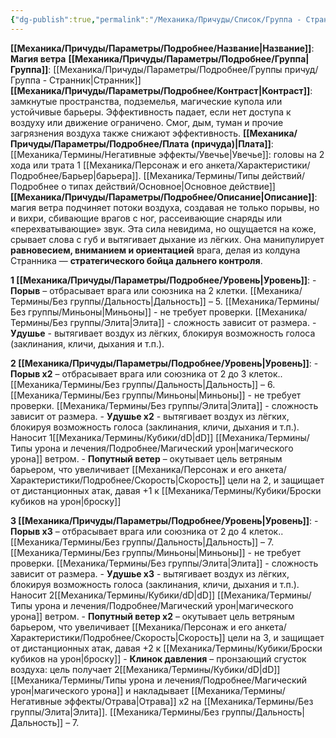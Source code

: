 ```yaml
---
{"dg-publish":true,"permalink":"/Механика/Причуды/Список/Группа - Странник/Магия ветра/","noteIcon":"","created":"2025-07-29T20:28:36.132+03:00","updated":"2025-07-29T23:55:56.656+03:00"}
---
```


**[[Механика/Причуды/Параметры/Подробнее/Название\|Название]]**: **Магия ветра**
**[[Механика/Причуды/Параметры/Подробнее/Группа\|Группа]]**: [[Механика/Причуды/Параметры/Подробнее/Группы причуд/Группа - Странник\|Странник]]  
**[[Механика/Причуды/Параметры/Подробнее/Контраст\|Контраст]]**: замкнутые пространства, подземелья, магические купола или устойчивые барьеры. Эффективность падает, если нет доступа к воздуху или движение ограничено.  Смог, дым, туман и прочие загрязнения воздуха также снижают эффективность.
**[[Механика/Причуды/Параметры/Подробнее/Плата (причуда)\|Плата]]**:  [[Механика/Термины/Негативные эффекты/Увечье\|Увечье]]: головы на 2 хода или трата 1 [[Механика/Персонаж и его анкета/Характеристики/Подробнее/Барьер\|барьера]]. [[Механика/Термины/Типы действий/Подробнее о типах действий/Основное\|Основное действие]]  
**[[Механика/Причуды/Параметры/Подробнее/Описание\|Описание]]**:  магия ветра подчиняет потоки воздуха, создавая не только порывы, но и вихри, сбивающие врагов с ног, рассеивающие снаряды или «перехватывающие» звук. Эта сила невидима, но ощущается на коже, срывает слова с губ и вытягивает дыхание из лёгких. Она манипулирует **равновесием, вниманием и ориентацией** врага, делая из колдуна Странника — **стратегического бойца дальнего контроля**.


 **1 [[Механика/Причуды/Параметры/Подробнее/Уровень\|Уровень]]**:
	- **Порыв** – отбрасывает врага или союзника на 2 клетки. [[Механика/Термины/Без группы/Дальность\|Дальность]] – 5. [[Механика/Термины/Без группы/Миньоны\|Миньоны]] - не требует проверки. [[Механика/Термины/Без группы/Элита\|Элита]] - сложность зависит от размера. 
	- **Удушье** - вытягивает воздух из лёгких, блокируя возможность голоса (заклинания, кличи, дыхания и т.п.).

 **2 [[Механика/Причуды/Параметры/Подробнее/Уровень\|Уровень]]**:
	- **Порыв х2** – отбрасывает врага или союзника от 2 до  3 клеток.. [[Механика/Термины/Без группы/Дальность\|Дальность]] – 6. [[Механика/Термины/Без группы/Миньоны\|Миньоны]] - не требует проверки. [[Механика/Термины/Без группы/Элита\|Элита]] - сложность зависит от размера. 
	- **Удушье х2** - вытягивает воздух из лёгких, блокируя возможность голоса (заклинания, кличи, дыхания и т.п.). Наносит 1[[Механика/Термины/Кубики/dD\|dD]] [[Механика/Термины/Типы урона и лечения/Подробнее/Магический урон\|магического урона]] ветром.
	- **Попутный ветер** – окутывает цель ветряным барьером, что увеличивает [[Механика/Персонаж и его анкета/Характеристики/Подробнее/Скорость\|Скорость]] цели на 2, и защищает от дистанционных атак, давая +1 к [[Механика/Термины/Кубики/Броски кубиков на урон\|броску]]

 **3 [[Механика/Причуды/Параметры/Подробнее/Уровень\|Уровень]]**:
	- **Порыв х3** – отбрасывает врага или союзника от 2 до  4 клеток.. [[Механика/Термины/Без группы/Дальность\|Дальность]] – 7. [[Механика/Термины/Без группы/Миньоны\|Миньоны]] - не требует проверки. [[Механика/Термины/Без группы/Элита\|Элита]] - сложность зависит от размера. 
	- **Удушье х3** - вытягивает воздух из лёгких, блокируя возможность голоса (заклинания, кличи, дыхания и т.п.). Наносит 2[[Механика/Термины/Кубики/dD\|dD]] [[Механика/Термины/Типы урона и лечения/Подробнее/Магический урон\|магического урона]] ветром.
	- **Попутный ветер х2** – окутывает цель ветряным барьером, что увеличивает [[Механика/Персонаж и его анкета/Характеристики/Подробнее/Скорость\|Скорость]] цели на 3, и защищает от дистанционных атак, давая +2 к [[Механика/Термины/Кубики/Броски кубиков на урон\|броску]]
	- **Клинок давления** – пронзающий сгусток воздуха: цель получает 2[[Механика/Термины/Кубики/dD\|dD]] [[Механика/Термины/Типы урона и лечения/Подробнее/Магический урон\|магического урона]] и  накладывает [[Механика/Термины/Негативные эффекты/Отрава\|Отрава]] х2 на [[Механика/Термины/Без группы/Элита\|Элита]]. [[Механика/Термины/Без группы/Дальность\|Дальность]] – 7.